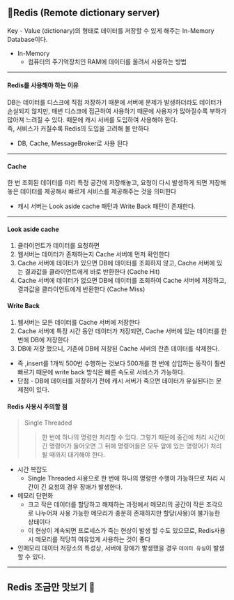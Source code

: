 ## 📝Redis (Remote dictionary server)
Key - Value (dictionary)의 형태로 데이터를 저장할 수 있게 해주는 In-Memory Database이다. <br>
- In-Memory
  - 컴퓨터의 주기억장치인 RAM에 데이터를 올려서 사용하는 방법
<hr>

#### Redis를 사용해야 하는 이유
DB는 데이터를 디스크에 직접 저장하기 때문에 서버에 문제가 발생하더라도 데이터가 손실되지 않지만, 
매번 디스크에 접근하여 사용하기 때문에 사용자가 많아질수록 부하가 많아져 느려질 수 있다. 때문에 캐시 서버를 도입하여 사용해야 한다. <br>
즉, 서비스가 커질수록 Redis의 도입을 고려해 볼 만하다
- DB, Cache, MessageBroker로 사용 된다
<hr>

#### Cache
한 번 조회된 데이터를 미리 특정 공간에 저장해놓고, 요청이 다시 발생하게 되면 저장해놓은 데이터를 제공해서 빠르게 서비스를 제공해주는 것을 의미한다
- 캐시 서버는 Look aside cache 패턴과 Write Back 패턴이 존재한다.
<hr>

#### Look aside cache
1. 클라이언트가 데이터를 요청하면
2. 웹서버는 데이터가 존재하는지 Cache 서버에 먼저 확인한다
3. Cache 서버에 데이터가 있으면 DB에 데이터를 조회하지 않고, Cache 서버에 있는 결과값을 클라이언트에게 바로 반환한다 (Cache Hit)
4. Cache 서버에 데이터가 없으면 DB에 데이터를 조회하여 Cache 서버에 저장하고, 결과값을 클라이언트에게 반환한다 (Cache Miss)

#### Write Back
1. 웹서버는 모든 데이터를 Cache 서버에 저장한다
2. Cache 서버에 특정 시간 동안 데이터가 저장되면, Cache 서버에 있는 데이터를 한 번에 DB에 저장한다
3. DB에 저장 했으니, 기존에 DB에 저장된 Cache 서버의 잔존 데이터를 삭제한다.
- 즉 ,insert를 1개씩 500번 수행하는 것보다 500개를 한 번에 삽입하는 동작이 훨씬 빠르기 때문에 write back 방식은 빠른 속도로 서비스가 가능하다.
- 단점 - DB에 데이터를 저장하기 전에 캐시 서버가 죽으면 데이터가 유실된다는 문제점이 있다.
 
#### Redis 사용시 주의할 점
> Single Threaded
>> 한 번에 하나의 명령만 처리할 수 있다. 그렇기 때문에 중간에 처리 시간이 긴 명령어가 들어오면 그 뒤에 명령어들은 모두 앞에 있는 명령어가 처리될 때까지 대기해야 한다.
- 시간 복잡도
  - Single Threaded 사용으로 한 번에 하나의 명령만 수행이 가능하므로 처리 시간이 긴 요청의 경우 장애가 발생한다.
- 메모리 단편화
  - 크고 작은 데이터를 할당하고 해제하는 과정에서 메모리의 공간이 작은 조각으로 나누어져 사용 가능한 메모리가 충분히 존재하지만 할당(사용)이 불가능한 상태이다
  - 이 현상이 계속되면 프로세스가 죽는 현상이 발생 할 수도 있으므로, Redis사용 시 메모리를 적당히 여유있게 사용하는 것이 좋다
- 인메모리 데이터 저장소의 특성상, 서버에 장애가 발생했을 경우 `데이터 유실`이 발생할 수 있다.
<hr>

## Redis 조금만 맛보기 👀






 
